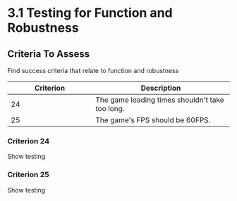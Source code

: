 # 3.1 Testing for Function and Robustness

## Criteria To Assess

Find success criteria that relate to function and robustness

<table><thead><tr><th width="176">Criterion</th><th>Description</th></tr></thead><tbody><tr><td>24</td><td>The game loading times shouldn't take too long.</td></tr><tr><td>25</td><td>The game's FPS should be 60FPS.</td></tr></tbody></table>

### Criterion 24

Show testing

### Criterion 25

Show testing
